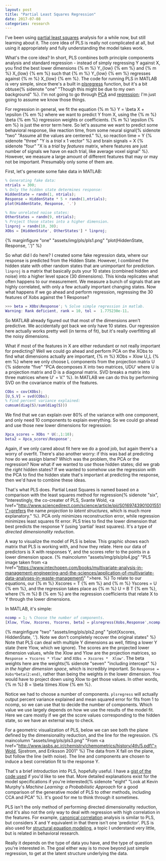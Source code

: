```yaml
---
layout: post
title: "Partial Least Squares Regression"
date: 2017-07-08
categories: research
---
```


I've been using [partial least squares](https://en.wikipedia.org/wiki/Partial_least_squares_regression) analysis for a while now, but still learning about it. The core idea of PLS is really not complicated at all, but using it appropriately and fully understanding the model takes work.

What's the core idea? In short, PLS combines both principle components analysis and standard regression - instead of simply regressing Y against X, you find the best lower dimensions {% m %} Y_{low} {% em %} and {% m %} X_{low} {% em %} such that {% m %} Y_{low} {% em %} regresses against {% m %} X_{low} {% em %}. The code for running PLS in MATLAB is very simple, since there's a built in [plsregress](https://www.mathworks.com/help/stats/plsregress.html) function, but it's a bit obtuse{% sidenote "one" "Though this might be due to my own background" %}. I'm not going to go through [PCA](http://setosa.io/ev/principal-component-analysis/) and [regression](http://setosa.io/ev/ordinary-least-squares-regression/); I'm just going to assume we know those things.

For regression in general, we fit the equation {% m %} Y = \beta   X + \epsilon {% em %} where we want to predict Y from X, using the {% m %} \beta {% em %} regression weights or coefficients. {% m %} \epsilon {% em %} is just the error term here. So let's assume we want to predict some behavioral response, like reaction time, from some neural signal{% sidenote "two" "Assume all the values are centered." %}, so reaction time = Y {% sidenote "three" "Y is a *trial* x 1 vector" %} and brain signals = X {% sidenote "four" "X is a *trial* by *features* matrix, where features are just number of signals we have on each trial, like average voxel signal" %}. However, we measure a large amount of different features that may or may not be important. Presumably only some of them are.

First, let's generate some fake data in MATLAB:

``` matlab
% Generating fake data:
ntrials = 300;
% Only the hidden state determines response:
HiddenState = randn(1, ntrials);
Response = HiddenState * 5 + randn(1,ntrials);
plot(HiddenState, Response, '.')

% Now unrelated noise states:
OtherStates = randn(9, ntrials);
% Project those states into a higher dimension.
linproj = randn(10, 30);
XObs = [HiddenState', OtherStates'] * linproj;
```
{% marginfigure "one" "assets/img/pls/pls1.png" "plot(HiddenState, Response, '.')" %}

So what did I do here? I created some fake regression data, where our response is predicted from the Hidden State. However, I combined the hidden state with other random states that are unimportant for prediction. ``` linproj ``` is a matrix that basically puts your 10 states (combined hidden and noise) into a higher level space (30 dimensions). This kinda replicates what often happens to our measurement. We measure a bunch of signals that are highly correlated, with only a few actually important changing states. Now what happens if we go ahead and perform regression, regressing the 30 features of Xobs against the 1 Response?
``` matlab
>>> beta = XObs\Response'; % Solve simple regression in matlab.
Warning: Rank deficient, rank = 10, tol =  1.775230e-11.
```
So MATLAB already figured out that most of the dimensions aren't predictive. We accidentally got back we only have 10 states. Our regression here actually works pretty well (in terms of fit), but it's really overfitting all the noisy dimensions.

What if most of the features in X are either redundant or not really important for predicting? Well we could go ahead and perform PCA on the XObs to find what dimensions actually are important, {% m %} XObs = Xlow   U_L {% em %} where we only choose L components from the projection matrix U {% sidenote "five" "PCA decomposes X into two matrices, UDU' where U is a projection matrix and D is a diagonal matrix. SVD breaks a matrix into three matrices where U' = V." %}. In MATLAB we can do this by performing SVD on the covariance matrix of the features.
``` matlab
CObs = cov(XObs);
[U,S,V] = svd(CObs);
% Find percent variance explained:
cumsum(diag(S)/sum(diag(S)))
```
We find that we can explain over 80% of the variance with one component, and only need 10 components to explain everything. So we could go ahead and use those new lower dimensions for regression:
``` matlab
Xpca_scores = XObs * U(:,1:10);
beta2 = Xpca_scores\Response';
```
Again, if we only cared about fit here we do a good job, but again there's a worry of overfit. There's also another worry: if this was bad at predicting how do we assign blame? Which was the problem, the PCA or the regression? Now what if we wanted to *use* those hidden states; did we grab the *right* hidden states? If we wanted to somehow use the regression *with* the PCA to find the hidden state that's important at predicting the response, then we'd have to combine these ideas.

That's what PLS does. Partial Least Squares is named based on a comparison with the least squares method for regression{% sidenote "six", "Interestingly, the co-creater of PLS, Svante Wold, <a href=\"http://www.sciencedirect.com/science/article/pii/S0169743901001551\">prefers the name</a> *projection to latent structures*, which is much more explanatory." %}. PCA only minimizes reconstruction error, while regression minimizes least squares fit error. PLS tries to find the lower dimension that best predicts the response Y (using 'partial' least squares). It's a type of *directed dimensionality reduction*.

A way to visualize the model of PLS is below. This graphic shows each matrix that PLS is working with, and how they relate. Here our data of predictors is X with responses Y, and the scores refer to the points in a lower dimension space.
{% maincolumn "assets/img/pls/pls4.jpg" "PLS image taken from <a href=\"https://www.intechopen.com/books/multivariate-analysis-in-management-engineering-and-the-sciences/application-of-multivariate-data-analyses-in-waste-management\" ">here</a>. %}
To relate to our equations, our {% m %} Xscores = T {% em %} and {% m %} Yscores = U {% em %}, and the regression takes place as {% m %} U = B   T {% em %}, where {% m %} B {% em %} are the regression coefficients that relate X to Y through the lower dimensions.

In MATLAB, it's simple:
``` matlab
ncomp = 1; % Choose the number of components.
[Xlow, Ylow, Xscores, Yscores, beta] = plsregress(Xobs,Response',ncomp);
```
{% marginfigure "two" "assets/img/pls/pls2.png" "plot(Xscores, HiddenState, '.'). Note we don't completely recover the original states" %}
Note that PLS can deal with multiple Y dimensions as well, fitting a lower Y state (here Ylow, which we ignore). The scores are the projected lower dimension values, while the Xlow and Ylow are the projection matrices, so ``` Response = Yscores * Ylow' ``` and ``` XObs = Xscores *  Xlow' ```. The beta weights here are the weights{% sidenote "seven" "including intercept" %} *in the higher dimension space*, which is incredibly important. So ```Response = Xobs*beta(2:end)```, rather than being the weights in the lower dimension. You would have to project down using Xlow to get those values. In other words, {% m %} B = \beta \times  Xlow {% em %}.

Notice we had to choose a number of components. ```plsregress``` will actually output percent variance explained and mean squared error for fits from 1 to ncomp, so we can use that to decide the number of components. Which value we use largely depends on how we use the results of the model fit. Here we care mostly if we get the score values corresponding to the hidden state, so we have an external way to check.

For a geometric visualization of PLS, below we can see both the plane defined by the dimensionality reduction, and the line for the regression.
{% maincolumn "assets/img/pls/pls3.png" "From <a href=\"http://www.iasbs.ac.ir/chemistry/chemometrics/history/4th/5.pdf\">Wold, Sjostrom, and Eriksson 2001</a>" %}
The data from X fall on the plane, but follow the line (with noise). The line and components are chosen to induce a best correlation fit to the response Y.

That's a brief introduction into PLS, hopefully useful. I have a [gist of the code used](https://gist.github.com/quantummoose/ca12fea5c1285bbc9742d47bbc4dfc9b) if you'd like to see that. More detailed explanations exist for the model specifications if you're interested{% sidenote "eight" "Look at Kevin Murphy's *Machine Learning: a Probabilistic Approach* for a good comparison of the generative model of PLS to other methods, including CCA and PCA" %}. It's good for me to think through it sometimes.

PLS isn't the only method of performing directed dimensionality reduction, and it's also not the only way to deal with regression with high correlation in the features. For example, [canonical correlation](https://stats.stackexchange.com/questions/206587/what-is-the-connection-between-partial-least-squares-reduced-rank-regression-a) analysis is similar to PLS, but considers X and Y equivalent in that there isn't one 'predictor'. PLS is also used for [structural equation modeling](http://hbanaszak.mjr.uw.edu.pl/TempTxt/HaenleinKaplan_2004_BeginnersGuideToPLSAnalysis.pdf), a topic I understand very little, but is related in behavioral research.

Really it depends on the type of data you have, and the type of question you're interested in. The goal either way is to move beyond just simple regression, to get at the latent structure underlying the data.
